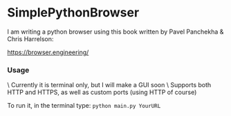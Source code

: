 # SimplePythonBrowser

I am writing a python browser using this book written by Pavel Panchekha & Chris Harrelson:

https://browser.engineering/

### Usage

\\ Currently it is terminal only, but I will make a GUI soon
\\ Supports both HTTP and HTTPS, as well as custom ports (using HTTP of course)

To run it, in the terminal type:
`python main.py YourURL`

